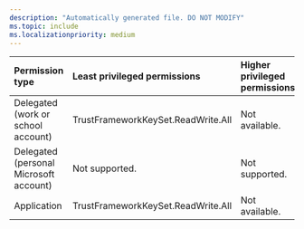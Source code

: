 ```yaml
---
description: "Automatically generated file. DO NOT MODIFY"
ms.topic: include
ms.localizationpriority: medium
---
```


|Permission type|Least privileged permissions|Higher privileged permissions|
|:---|:---|:---|
|Delegated (work or school account)|TrustFrameworkKeySet.ReadWrite.All|Not available.|
|Delegated (personal Microsoft account)|Not supported.|Not supported.|
|Application|TrustFrameworkKeySet.ReadWrite.All|Not available.|

